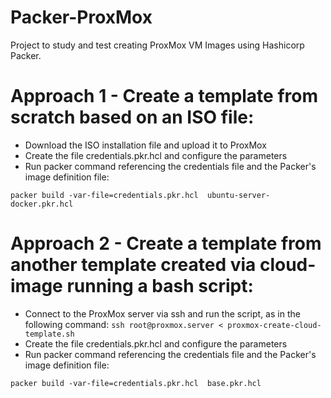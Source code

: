 # Packer-ProxMox

Project to study and test creating ProxMox VM Images using Hashicorp Packer.

# Approach 1 - Create a template from scratch based on an ISO file:

- Download the ISO installation file and upload it to ProxMox
- Create the file credentials.pkr.hcl and configure the parameters
- Run packer command referencing the credentials file and the Packer's image definition file:
```
packer build -var-file=credentials.pkr.hcl  ubuntu-server-docker.pkr.hcl
```

# Approach 2 - Create a template from another template created via cloud-image running a bash script:

- Connect to the ProxMox server via ssh and run the script, as in the following command:
``` ssh root@proxmox.server < proxmox-create-cloud-template.sh ```
- Create the file credentials.pkr.hcl and configure the parameters
- Run packer command referencing the credentials file and the Packer's image definition file:
```
packer build -var-file=credentials.pkr.hcl  base.pkr.hcl